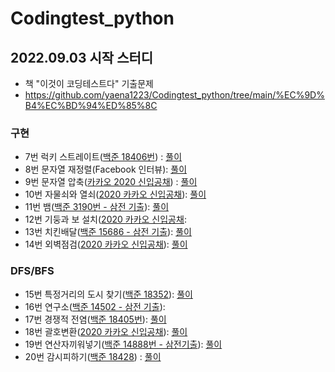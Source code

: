 # Codingtest_python

## 2022.09.03 시작 스터디 
- 책 "이것이 코딩테스트다" 기출문제
- https://github.com/yaena1223/Codingtest_python/tree/main/%EC%9D%B4%EC%BD%94%ED%85%8C

### 구현
- 7번 럭키 스트레이트([백준 18406번](https://www.acmicpc.net/problem/18406)) : [풀이](https://github.com/yaena1223/Codingtest_python/blob/main/%EC%9D%B4%EC%BD%94%ED%85%8C/%EA%B5%AC%ED%98%84/exam_07.py)
- 8번 문자열 재정렬(Facebook 인터뷰): [풀이](https://github.com/yaena1223/Codingtest_python/blob/main/%EC%9D%B4%EC%BD%94%ED%85%8C/%EA%B5%AC%ED%98%84/exam_08.py)
- 9번 문자열 압축([카카오 2020 신입공채](https://school.programmers.co.kr/learn/courses/30/lessons/60057)) : [풀이](https://github.com/yaena1223/Codingtest_python/commit/a893345e7f7ca088f83506fadb01b2fb4561193e)
- 10번 자물쇠와 열쇠([2020 카카오 신입공채](https://school.programmers.co.kr/learn/courses/30/lessons/60059)): [풀이](https://github.com/yaena1223/Codingtest_python/blob/main/%EC%9D%B4%EC%BD%94%ED%85%8C/%EA%B5%AC%ED%98%84/exam_10.py)
- 11번 뱀([백준 3190번 - 삼전 기출](https://www.acmicpc.net/problem/3190)): [풀이](https://github.com/yaena1223/Codingtest_python/blob/main/%EC%9D%B4%EC%BD%94%ED%85%8C/%EA%B5%AC%ED%98%84/exam_11.py)
- 12번 기둥과 보 설치([2020 카카오 신입공채](https://school.programmers.co.kr/learn/courses/30/lessons/60061): 
- 13번 치킨배달([백준 15686 - 삼전 기출](https://www.acmicpc.net/problem/15686)): [풀이](https://github.com/yaena1223/Codingtest_python/blob/main/%EC%9D%B4%EC%BD%94%ED%85%8C/%EA%B5%AC%ED%98%84/exam_13.py)
- 14번 외벽점검([2020 카카오 신입공채](https://school.programmers.co.kr/learn/courses/30/lessons/60062)): [풀이](https://github.com/yaena1223/Codingtest_python/blob/main/%EC%9D%B4%EC%BD%94%ED%85%8C/%EA%B5%AC%ED%98%84/exam_14.py)

### DFS/BFS
- 15번 특정거리의 도시 찾기([백준 18352](https://www.acmicpc.net/problem/18352)): [풀이](https://github.com/yaena1223/Codingtest_python/blob/main/%EC%9D%B4%EC%BD%94%ED%85%8C/DFS%2CBFS/exam_15.py)
- 16번 연구소([백준 14502 - 삼전 기출](https://www.acmicpc.net/problem/14502)): 
- 17번 경쟁적 전염([백준 18405번](https://www.acmicpc.net/problem/18405)): [풀이](https://github.com/yaena1223/Codingtest_python/blob/main/%EC%9D%B4%EC%BD%94%ED%85%8C/DFS%2CBFS/exam_17.py)
- 18번 괄호변환([2020 카카오 신입공채](https://school.programmers.co.kr/learn/courses/30/lessons/60058)): [풀이](https://github.com/yaena1223/Codingtest_python/blob/main/%EC%9D%B4%EC%BD%94%ED%85%8C/DFS%2CBFS/exam_18.py)
- 19번 연산자끼워넣기([백준 14888번 - 삼전기출](https://www.acmicpc.net/problem/14888)): [풀이](https://github.com/yaena1223/Codingtest_python/blob/main/%EC%9D%B4%EC%BD%94%ED%85%8C/DFS%2CBFS/exam_19.py)
- 20번 감시피하기([백준 18428](https://www.acmicpc.net/problem/18428)) : [풀이](https://github.com/yaena1223/Codingtest_python/blob/main/%EC%9D%B4%EC%BD%94%ED%85%8C/DFS%2CBFS/exam_20.py)

